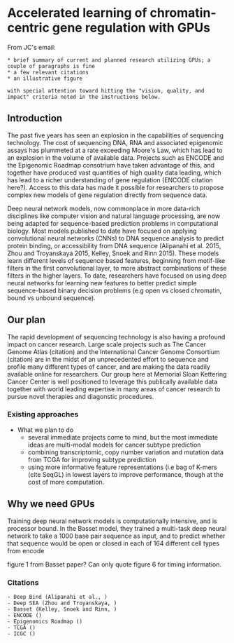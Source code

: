 # Accelerated learning of chromatin-centric gene regulation with GPUs

From JC's email:
```
* brief summary of current and planned research utilizing GPUs; a couple of paragraphs is fine
* a few relevant citations
* an illustrative figure

with special attention toward hitting the "vision, quality, and impact" criteria noted in the instructions below.
```

## Introduction

The past five years has seen an explosion in the capabilities of sequencing technology.  The cost of sequencing DNA, RNA and associated epigenomic assays has plummeted at a rate exceeding Moore's Law, which has lead to an explosion in the volume of available data.  Projects such as ENCODE and the Epigenomic Roadmap consotrium have taken advantage of this, and together have produced vast quantities of high quality data leading, which has lead to a richer understanding of gene regulation (ENCODE citation here?).  Access to this data has made it possible for researchers to propose complex new models of gene regulation directly from sequence data.  

Deep neural network models, now commonplace in more data-rich disciplines like computer vision and natural language processing, are now being adapted for sequence-based prediction problems in computational biology.  Most models published to date have focused on applying convolutional neural networks (CNNs) to DNA sequence analysis to predict protein binding, or accessibility from DNA sequence (Alipanahi et al. 2015, Zhou and Troyanskaya 2015, Kelley, Snoek and Rinn 2015).   These models learn different levels of sequence based features, beginning from motif-like filters in the first convolutional layer, to more abstract combinations of these filters in the higher layers.  To date, researchers have focused on using deep neural networks for learning new features to better predict simple sequence-based binary decision problems (e.g open vs closed chromatin, bound vs unbound sequence).

## Our plan

The rapid development of sequencing technology is also having a profound impact on cancer research.  Large scale projects such as The Cancer Genome Atlas (citation) and the International Cancer Genome Consortium (citation) are in the midst of an unprecedented effort to sequence and profile many different types of cancer, and are making the data readily available online for researchers.  Our group here at Memorial Sloan Kettering Cancer Center is well positioned to leverage this publically available data together with world leading expertise in many areas of cancer research to pursue novel therapies and diagonstic procedures.
 
### Existing approaches 
- What we plan to do
	- several immediate projects come to mind, but the most immediate ideas are multi-modal models for cancer subtype prediction
	- combining transcriptomic, copy number variation and mutation data from TCGA for improving subtype prediction
	- using more informative feature representations (i.e bag of K-mers (cite SeqGL) in lowest layers to improve performance, though at the cost of more computation.
	
## Why we need GPUs
Training deep neural network models is computationally intensive, and is processor bound.  In the Basset model, they trained a multi-task deep neural network to take a 1000 base pair sequence as input, and to predict whether that sequence would be open or closed in each of 164 different cell types from encode 

figure 1 from Basset paper?  Can only quote figure 6 for timing information.

### Citations 
	- Deep Bind (Alipanahi et al., )
	- Deep SEA (Zhou and Troyanskaya, )
	- Basset (Kelley, Snoek and Rinn, )
	- ENCODE ()
	- Epigenomics Roadmap ()
	- TCGA ()
	- ICGC ()

